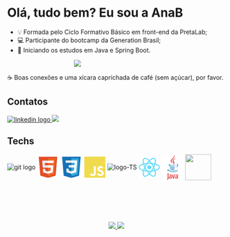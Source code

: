 # Olá, tudo bem? Eu sou a AnaB

- 💡 Formada pelo Ciclo Formativo Básico em front-end da PretaLab;
- 💻 Participante do bootcamp da Generation Brasil;
- 🏹 Iniciando os estudos em Java e Spring Boot.

<img align="right" width="350px" src="https://user-images.githubusercontent.com/105956403/192107569-dbd57f3c-59a2-4951-97ef-162d56a31d32.svg" >

<br>

☕ Boas conexões e uma xícara caprichada de café (sem açúcar), por favor. 

## Contatos
<a href="https://www.linkedin.com/in/anabsantoss/" target="_blank">
<img src="https://img.shields.io/static/v1?message=LinkedIn&logo=linkedin&label=&color=0077B5&logoColor=white&labelColor=&style=for-the-badge" height="35" alt="linkedin logo" />
<a href = "mailto:anabia200113@gmail.com"><img src="https://img.shields.io/badge/-Gmail-%23333?style=for-the-badge&logo=gmail&logoColor=white" target="_blank" height="35"></a>

## Techs
<div style="display: inline_block">
  <img align="center" alt="git logo"  height="50" width="50" src="https://cdn.jsdelivr.net/gh/devicons/devicon/icons/git/git-original.svg" />
  <img align="center" alt="logoHTML" height="50" width="50" src="https://raw.githubusercontent.com/devicons/devicon/master/icons/html5/html5-original.svg">
  <img align="center" alt="logoCSS" height="50" width="50" src="https://raw.githubusercontent.com/devicons/devicon/master/icons/css3/css3-original.svg">
  <img align="center" alt="logoJs" height="50" width="50" src="https://raw.githubusercontent.com/devicons/devicon/master/icons/javascript/javascript-plain.svg">
  <img align="center" alt="logo-TS" height="50" width="50" src="https://cdn.jsdelivr.net/gh/devicons/devicon/icons/typescript/typescript-original.svg">
  <img align="center" alt="logoReact" height="50" width="50" src="https://raw.githubusercontent.com/devicons/devicon/master/icons/react/react-original.svg">
  <img align="center" alt="logoJava" height="60" width="50" src="https://raw.githubusercontent.com/devicons/devicon/master/icons/java/java-original-wordmark.svg"/>
      <img src="https://cdn.jsdelivr.net/gh/devicons/devicon/icons/spring/spring-original-wordmark.svg" align="center" height="60" width="60"/>
</div>

<br><br><br><br>
  
 <div align="center">
  <a href="https://github.com/anabiax">
  <img height="180em" src="https://github-readme-stats.vercel.app/api?username=anabiax&show_icons=true&theme=cobalt&include_all_commits=true&count_private=true"/>
  <img height="180em" src="https://github-readme-stats.vercel.app/api/top-langs/?username=anabiax&layout=compact&langs_count=7&theme=cobalt"/>
</div>
